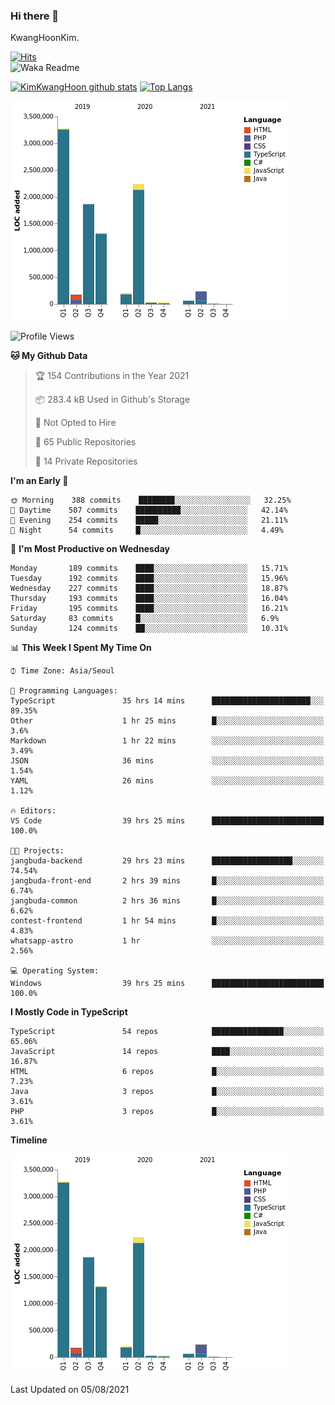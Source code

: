 ### Hi there 👋

KwangHoonKim.

[![Hits](https://hits.seeyoufarm.com/api/count/incr/badge.svg?url=https%3A%2F%2Fgithub.com%2Frhkdgns95)](https://hits.seeyoufarm.com)  
![Waka Readme](https://github.com/rhkdgns95/rhkdgns95/workflows/Waka%20Readme/badge.svg)

[![KimKwangHoon github stats](https://github-readme-stats.vercel.app/api?username=rhkdgns95&show_icons=true)](https://github.com/rhkdgns95/github-readme-stats)   [![Top Langs](https://github-readme-stats.vercel.app/api/top-langs/?username=rhkdgns95&layout=compact)](https://github.com/rhkdgns95/github-readme-stats)   


![Chart not found](https://raw.githubusercontent.com/rhkdgns95/rhkdgns95/master/charts/bar_graph.png) 



<!--START_SECTION:waka-->
![Profile Views](http://img.shields.io/badge/Profile%20Views-6-blue)

**🐱 My Github Data** 

> 🏆 154 Contributions in the Year 2021
 > 
> 📦 283.4 kB Used in Github's Storage 
 > 
> 🚫 Not Opted to Hire
 > 
> 📜 65 Public Repositories 
 > 
> 🔑 14 Private Repositories  
 > 
**I'm an Early 🐤** 

```text
🌞 Morning    388 commits    ████████░░░░░░░░░░░░░░░░░   32.25% 
🌆 Daytime    507 commits    ██████████░░░░░░░░░░░░░░░   42.14% 
🌃 Evening    254 commits    █████░░░░░░░░░░░░░░░░░░░░   21.11% 
🌙 Night      54 commits     █░░░░░░░░░░░░░░░░░░░░░░░░   4.49%

```
📅 **I'm Most Productive on Wednesday** 

```text
Monday       189 commits    ████░░░░░░░░░░░░░░░░░░░░░   15.71% 
Tuesday      192 commits    ████░░░░░░░░░░░░░░░░░░░░░   15.96% 
Wednesday    227 commits    ████░░░░░░░░░░░░░░░░░░░░░   18.87% 
Thursday     193 commits    ████░░░░░░░░░░░░░░░░░░░░░   16.04% 
Friday       195 commits    ████░░░░░░░░░░░░░░░░░░░░░   16.21% 
Saturday     83 commits     █░░░░░░░░░░░░░░░░░░░░░░░░   6.9% 
Sunday       124 commits    ██░░░░░░░░░░░░░░░░░░░░░░░   10.31%

```


📊 **This Week I Spent My Time On** 

```text
⌚︎ Time Zone: Asia/Seoul

💬 Programming Languages: 
TypeScript               35 hrs 14 mins      ██████████████████████░░░   89.35% 
Other                    1 hr 25 mins        █░░░░░░░░░░░░░░░░░░░░░░░░   3.6% 
Markdown                 1 hr 22 mins        ░░░░░░░░░░░░░░░░░░░░░░░░░   3.49% 
JSON                     36 mins             ░░░░░░░░░░░░░░░░░░░░░░░░░   1.54% 
YAML                     26 mins             ░░░░░░░░░░░░░░░░░░░░░░░░░   1.12%

🔥 Editors: 
VS Code                  39 hrs 25 mins      █████████████████████████   100.0%

🐱‍💻 Projects: 
jangbuda-backend         29 hrs 23 mins      ██████████████████░░░░░░░   74.54% 
jangbuda-front-end       2 hrs 39 mins       █░░░░░░░░░░░░░░░░░░░░░░░░   6.74% 
jangbuda-common          2 hrs 36 mins       █░░░░░░░░░░░░░░░░░░░░░░░░   6.62% 
contest-frontend         1 hr 54 mins        █░░░░░░░░░░░░░░░░░░░░░░░░   4.83% 
whatsapp-astro           1 hr                ░░░░░░░░░░░░░░░░░░░░░░░░░   2.56%

💻 Operating System: 
Windows                  39 hrs 25 mins      █████████████████████████   100.0%

```

**I Mostly Code in TypeScript** 

```text
TypeScript               54 repos            ████████████████░░░░░░░░░   65.06% 
JavaScript               14 repos            ████░░░░░░░░░░░░░░░░░░░░░   16.87% 
HTML                     6 repos             █░░░░░░░░░░░░░░░░░░░░░░░░   7.23% 
Java                     3 repos             █░░░░░░░░░░░░░░░░░░░░░░░░   3.61% 
PHP                      3 repos             █░░░░░░░░░░░░░░░░░░░░░░░░   3.61%

```


**Timeline**

![Chart not found](https://raw.githubusercontent.com/rhkdgns95/rhkdgns95/master/charts/bar_graph.png) 


 Last Updated on 05/08/2021
<!--END_SECTION:waka-->
